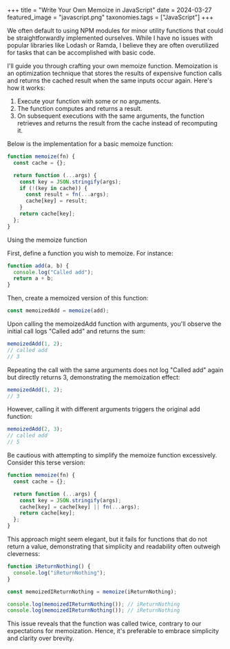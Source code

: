 +++
title = "Write Your Own Memoize in JavaScript"
date = 2024-03-27
featured_image = "javascript.png"
taxonomies.tags = ["JavaScript"]
+++

We often default to using NPM modules for minor utility functions that could be straightforwardly implemented ourselves. While I have no issues with popular libraries like Lodash or Ramda, I believe they are often overutilized for tasks that can be accomplished with basic code.

I'll guide you through crafting your own memoize function. Memoization is an optimization technique that stores the results of expensive function calls and returns the cached result when the same inputs occur again. Here's how it works:

1. Execute your function with some or no arguments.
2. The function computes and returns a result.
3. On subsequent executions with the same arguments, the function retrieves and returns the result from the cache instead of recomputing it.

Below is the implementation for a basic memoize function:

```JavaScript
function memoize(fn) {
  const cache = {};

  return function (...args) {
    const key = JSON.stringify(args);
    if (!(key in cache)) {
      const result = fn(...args);
      cache[key] = result;
    }
    return cache[key];
  };
}
```

Using the memoize function

First, define a function you wish to memoize. For instance:

```JavaScript
function add(a, b) {
  console.log("Called add");
  return a + b;
}
```

Then, create a memoized version of this function:

```JavaScript
const memoizedAdd = memoize(add);
```

Upon calling the memoizedAdd function with arguments, you'll observe the initial call logs "Called add" and returns the sum:

```javascript
memoizedAdd(1, 2);
// called add
// 3
```

Repeating the call with the same arguments does not log "Called add" again but directly returns 3, demonstrating the memoization effect:

```javascript
memoizedAdd(1, 2);
// 3
```

However, calling it with different arguments triggers the original add function:

```javascript
memoizedAdd(2, 3);
// called add
// 5
```

Be cautious with attempting to simplify the memoize function excessively. Consider this terse version:

```JavaScript
function memoize(fn) {
  const cache = {};

  return function (...args) {
    const key = JSON.stringify(args);
    cache[key] = cache[key] || fn(...args);
    return cache[key];
  };
}
```

This approach might seem elegant, but it fails for functions that do not return a value, demonstrating that simplicity and readability often outweigh cleverness:

```JavaScript
function iReturnNothing() {
  console.log("iReturnNothing");
}

const memoizedIReturnNothing = memoize(iReturnNothing);

console.log(memoizedIReturnNothing()); // iReturnNothing
console.log(memoizedIReturnNothing()); // iReturnNothing
```

This issue reveals that the function was called twice, contrary to our expectations for memoization. Hence, it's preferable to embrace simplicity and clarity over brevity.
